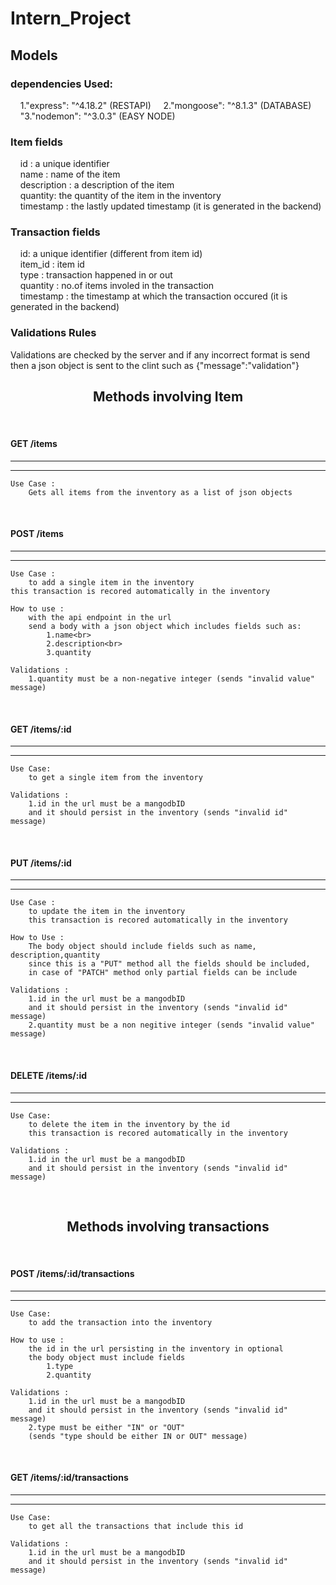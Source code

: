 # Intern_Project

## Models

### dependencies Used:

&nbsp;&nbsp;&nbsp;&nbsp;1."express": "^4.18.2" (RESTAPI)
&nbsp;&nbsp;&nbsp;&nbsp;2."mongoose": "^8.1.3" (DATABASE)
&nbsp;&nbsp;&nbsp;&nbsp;"3."nodemon": "^3.0.3" (EASY NODE)

###

### Item fields

&nbsp;&nbsp;&nbsp;&nbsp;id : a unique identifier<br>
&nbsp;&nbsp;&nbsp;&nbsp;name : name of the item<br>
&nbsp;&nbsp;&nbsp;&nbsp;description : a description of the item<br>
&nbsp;&nbsp;&nbsp;&nbsp;quantity: the quantity of the item in the inventory<br>
&nbsp;&nbsp;&nbsp;&nbsp;timestamp : the lastly updated timestamp (it is generated in the backend)<br>

### Transaction fields

&nbsp;&nbsp;&nbsp;&nbsp;id: a unique identifier (different from item id)<br>
&nbsp;&nbsp;&nbsp;&nbsp;item_id : item id<br>
&nbsp;&nbsp;&nbsp;&nbsp;type : transaction happened in or out<br>
&nbsp;&nbsp;&nbsp;&nbsp;quantity : no.of items involed in the transaction<br>
&nbsp;&nbsp;&nbsp;&nbsp;timestamp : the timestamp at which the transaction occured (it is generated in the backend)<br>

### Validations Rules<br>

Validations are checked by the server and if any incorrect format
is send then a json object is sent to the clint such as {"message":"validation"}

<center><h2>Methods involving Item</h2></center>

<br>

#### GET /items

<hr>
<hr>

```
Use Case :
    Gets all items from the inventory as a list of json objects
```

<br>

#### POST /items

<hr>
<hr>

```
Use Case :
    to add a single item in the inventory
this transaction is recored automatically in the inventory

How to use :
    with the api endpoint in the url
    send a body with a json object which includes fields such as:
        1.name<br>
        2.description<br>
        3.quantity

Validations :
    1.quantity must be a non-negative integer (sends "invalid value" message)

```

<br>

#### GET /items/:id

<hr>
<hr>

```
Use Case:
    to get a single item from the inventory

Validations :
    1.id in the url must be a mangodbID
    and it should persist in the inventory (sends "invalid id" message)

```

<br>

#### PUT /items/:id

<hr>
<hr>

```
Use Case :
    to update the item in the inventory
    this transaction is recored automatically in the inventory

How to Use :
    The body object should include fields such as name, description,quantity
    since this is a "PUT" method all the fields should be included,
    in case of "PATCH" method only partial fields can be include

Validations :
    1.id in the url must be a mangodbID
    and it should persist in the inventory (sends "invalid id" message)
    2.quantity must be a non negitive integer (sends "invalid value" message)
```

<br>

#### DELETE /items/:id

<hr>
<hr>

```
Use Case:
    to delete the item in the inventory by the id
    this transaction is recored automatically in the inventory

Validations :
    1.id in the url must be a mangodbID
    and it should persist in the inventory (sends "invalid id" message)
```

<br>

<center><h2>Methods involving transactions</h2></center>

<br>

#### POST /items/:id/transactions

<hr>
<hr>

```
Use Case:
    to add the transaction into the inventory

How to use :
    the id in the url persisting in the inventory in optional
    the body object must include fields
        1.type
        2.quantity

Validations :
    1.id in the url must be a mangodbID
    and it should persist in the inventory (sends "invalid id" message)
    2.type must be either "IN" or "OUT"
    (sends "type should be either IN or OUT" message)
```

<br>

#### GET /items/:id/transactions

<hr>
<hr>

```
Use Case:
    to get all the transactions that include this id

Validations :
    1.id in the url must be a mangodbID
    and it should persist in the inventory (sends "invalid id" message)
```

